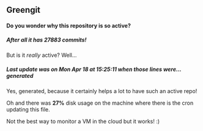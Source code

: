 ## Greengit

#### Do you wonder why this repository is so active?

##### After all it has 27883 commits!

But is it *really* active? Well...

##### Last update was on Mon Apr 18 at 15:25:11 when those lines were... generated

Yes, generated, because it certainly helps a lot to have such an active repo!

Oh and there was **27%** disk usage on the machine
where there is the cron updating this file.

Not the best way to monitor a VM in the cloud but it works! :)
